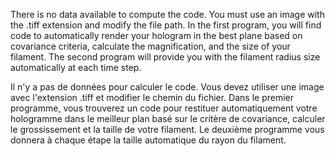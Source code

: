 There is no data available to compute the code. You must use an image with the .tiff extension and modify the file path. In the first program, you will find code to automatically render your hologram in the best plane based on covariance criteria, calculate the magnification, and the size of your filament. The second program will provide you with the filament radius size automatically at each time step.

Il n'y a pas de données pour calculer le code. Vous devez utiliser une image avec l'extension .tiff et modifier le chemin du fichier. Dans le premier programme, vous trouverez un code pour restituer automatiquement votre hologramme dans le meilleur plan basé sur le critère de covariance, calculer le grossissement et la taille de votre filament. Le deuxième programme vous donnera à chaque étape la taille automatique du rayon du filament.
